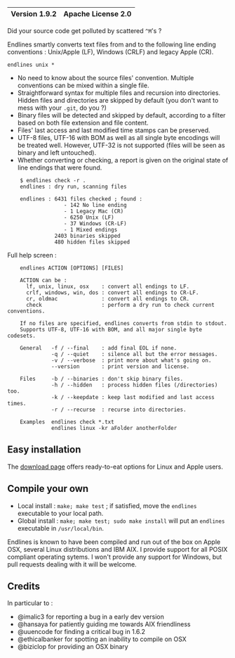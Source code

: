 | Version 1.9.2 | Apache License 2.0 |
| ------------- | ------------------ |

Did your source code get polluted by scattered `^M`'s ?

Endlines smartly converts text files from and to the following line ending conventions : Unix/Apple (LF), Windows (CRLF) and legacy Apple (CR).

    endlines unix *

- No need to know about the source files' convention. Multiple conventions can be mixed within a single file.
- Straightforward syntax for multiple files and recursion into directories. Hidden files and directories are skipped by default (you don't want to mess with your `.git`, do you ?)
- Binary files will be detected and skipped by default, according to a filter based on both file extension and file content.
- Files' last access and last modified time stamps can be preserved.
- UTF-8 files, UTF-16 with BOM as well as all single byte encodings will be treated well. However, UTF-32 is not supported (files will be seen as binary and left untouched).
- Whether converting or checking, a report is given on the original state of line endings that were found.

```
    $ endlines check -r .
    endlines : dry run, scanning files

    endlines : 6431 files checked ; found :
                  - 142 No line ending
                  - 1 Legacy Mac (CR)
                  - 6250 Unix (LF)
                  - 37 Windows (CR-LF)
                  - 1 Mixed endings
               2403 binaries skipped
               480 hidden files skipped
```

Full help screen :

```
    endlines ACTION [OPTIONS] [FILES]
    
    ACTION can be :
      lf, unix, linux, osx    : convert all endings to LF.
      crlf, windows, win, dos : convert all endings to CR-LF.
      cr, oldmac              : convert all endings to CR.
      check                   : perform a dry run to check current conventions.
    
    If no files are specified, endlines converts from stdin to stdout.
    Supports UTF-8, UTF-16 with BOM, and all major single byte codesets.
    
    General   -f / --final    : add final EOL if none.
              -q / --quiet    : silence all but the error messages.
              -v / --verbose  : print more about what's going on.
              --version       : print version and license.
    
    Files     -b / --binaries : don't skip binary files.
              -h / --hidden   : process hidden files (/directories) too.
              -k / --keepdate : keep last modified and last access times.
              -r / --recurse  : recurse into directories.
    
    Examples  endlines check *.txt
              endlines linux -kr aFolder anotherFolder
```
    


## Easy installation

The [download page](https://github.com/mdolidon/endlines/tree/master/download) offers ready-to-eat options for Linux and Apple users.


## Compile your own

- Local install : `make; make test` ; if satisfied, move the `endlines` executable to your local path.
- Global install : `make; make test; sudo make install` will put an `endlines` executable in `/usr/local/bin`.

Endlines is known to have been compiled and run out of the box on Apple OSX, several Linux distributions and IBM AIX. I provide support for all POSIX compliant operating sytems. I won't provide any support for Windows, but pull requests dealing with it will be welcome.

## Credits

In particular to :

* @imalic3 for reporting a bug in a early dev version
* @hansaya for patiently guiding me towards AIX friendliness
* @uuencode for finding a critical bug in 1.6.2
* @ethicalbanker for spotting an inability to compile on OSX
* @biziclop for providing an OSX binary
